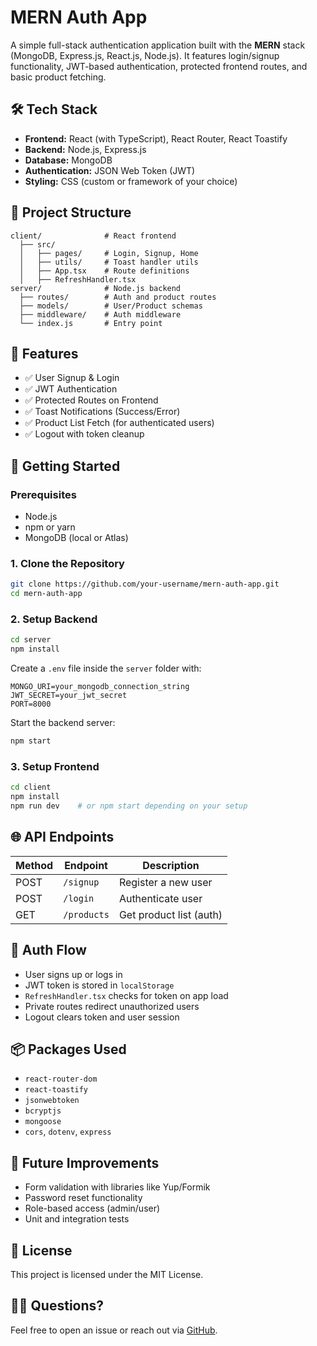 # MERN Auth App

A simple full-stack authentication application built with the **MERN** stack (MongoDB, Express.js, React.js, Node.js). It features login/signup functionality, JWT-based authentication, protected frontend routes, and basic product fetching.

## 🛠️ Tech Stack

- **Frontend:** React (with TypeScript), React Router, React Toastify  
- **Backend:** Node.js, Express.js  
- **Database:** MongoDB  
- **Authentication:** JSON Web Token (JWT)  
- **Styling:** CSS (custom or framework of your choice)

## 📂 Project Structure

```
client/              # React frontend
  ├── src/
  │   ├── pages/     # Login, Signup, Home
  │   ├── utils/     # Toast handler utils
  │   ├── App.tsx    # Route definitions
  │   ├── RefreshHandler.tsx
server/              # Node.js backend
  ├── routes/        # Auth and product routes
  ├── models/        # User/Product schemas
  ├── middleware/    # Auth middleware
  └── index.js       # Entry point
```

## 🚀 Features

- ✅ User Signup & Login  
- ✅ JWT Authentication  
- ✅ Protected Routes on Frontend  
- ✅ Toast Notifications (Success/Error)  
- ✅ Product List Fetch (for authenticated users)  
- ✅ Logout with token cleanup

## 🔧 Getting Started

### Prerequisites

- Node.js  
- npm or yarn  
- MongoDB (local or Atlas)

### 1. Clone the Repository

```bash
git clone https://github.com/your-username/mern-auth-app.git
cd mern-auth-app
```

### 2. Setup Backend

```bash
cd server
npm install
```

Create a `.env` file inside the `server` folder with:

```
MONGO_URI=your_mongodb_connection_string
JWT_SECRET=your_jwt_secret
PORT=8000
```

Start the backend server:

```bash
npm start
```

### 3. Setup Frontend

```bash
cd client
npm install
npm run dev    # or npm start depending on your setup
```

## 🌐 API Endpoints

| Method | Endpoint    | Description              |
|--------|-------------|--------------------------|
| POST   | `/signup`   | Register a new user      |
| POST   | `/login`    | Authenticate user        |
| GET    | `/products` | Get product list (auth)  |

## 🔐 Auth Flow

- User signs up or logs in  
- JWT token is stored in `localStorage`  
- `RefreshHandler.tsx` checks for token on app load  
- Private routes redirect unauthorized users  
- Logout clears token and user session

## 📦 Packages Used

- `react-router-dom`  
- `react-toastify`  
- `jsonwebtoken`  
- `bcryptjs`  
- `mongoose`  
- `cors`, `dotenv`, `express`

## 🧪 Future Improvements

- Form validation with libraries like Yup/Formik  
- Password reset functionality  
- Role-based access (admin/user)  
- Unit and integration tests

## 📄 License

This project is licensed under the MIT License.

## 🙋‍♂️ Questions?

Feel free to open an issue or reach out via [GitHub](https://github.com/your-username).
